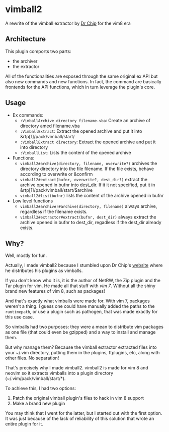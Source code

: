 # vimball2

A rewrite of the vimball extractor by [Dr Chip](www.drchip.org) for the vim8 era


## Architecture

This plugin comports two parts:
 - the archiver
 - the extractor

All of the functionalities are exposed through the same original ex API but
also new commands and new functions. In fact, the command are basically
frontends for the API functions, which in turn leverage the plugin's core.


## Usage

 - Ex commands:
    * `:VimballArchive directory filename.vba`: Create an archive of directory
    amed filename.vba
    * `:VimballExtract`: Extract the opened archive and put it into
        &rtp[1]/pack/vimball/start/
    * `:VimballExtract directory`: Extract the opened archive and put it into directory
    * `:VimballList`: Lists the content of the opened archive
 - Functions:
    * `vimball2#archive(directory, filename, overwrite?)` archives the
        directory directory into the file filename. If the file exists,
        behave according to overwrite or &confirm
    * `vimball2#extract(bufnr, overwrite?, dest_dir?)` extract the archive
        opened in bufnr into dest_dir. If it it not specified, put it in
        &rtp[1]/pack/vimball/start/$archive
    * `vimball2#list(bufnr)` lists the content of the archive opened in
        bufnr
 - Low level functions
    * `vimball2#archiver#archive(directory, filename)` always archive,
        regardless if the filename exists.
    * `vimball2#extractor#extract(bufnr, dest_dir)` always extract the
        archive opened in bufnr to dest_dir, regadless if the dest_dir
        already exists.


## Why?

Well, mostly for fun.

Actually, I made vimball2 because I stumbled upon Dr Chip's
[website](www.drchip.org) where he distributes his plugins as vimballs.

If you don't know who it is, it is the author of NetRW, the Zip plugin and
the Tar plugin for vim. He made all that stuff with *vim 7*. Without all the
shiny brand new features of vim 8, such as packages!

And that's exactly what vimballs were made for. With vim 7, packages weren't
a thing. I guess one could have manually added the paths to the
`runtimepath`, or use a plugin such as pathogen, that was made exactly for
this use case.

So vimballs had two purposes: they were a mean to distribute vim packages as
one file (that could even be gzipped) and a way to install and manage them.

But why manage them? Because the vimball extractor extracted files into your
~/.vim directory, putting them in the plugins, ftplugins, etc, along with
other files. No separation!

That's precisely why I made vimball2. vimball2 is made for vim 8 and neovim
so it extracts vimballs into a plugin directory (~/.vim/pack/vimball/start/*).

To achieve this, I had two options:

1) Patch the original vimball plugin's files to hack in vim 8 support
2) Make a brand new plugin

You may think that I went for the latter, but I started out with the first
option. It was just because of the lack of reliability of this solution that
wrote an entire plugin for it.
